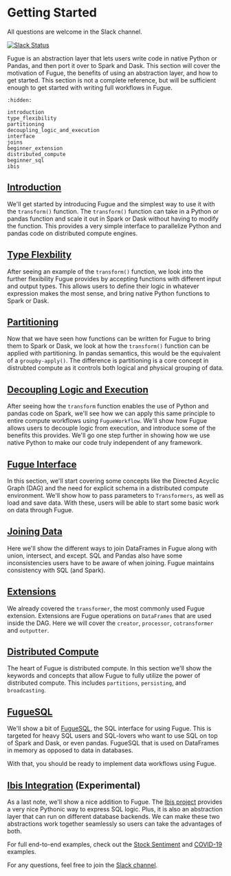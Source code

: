 # Getting Started

All questions are welcome in the Slack channel.

[![Slack Status](https://img.shields.io/badge/slack-join_chat-white.svg?logo=slack&style=social)](https://join.slack.com/t/fugue-project/shared_invite/zt-jl0pcahu-KdlSOgi~fP50TZWmNxdWYQ)

Fugue is an abstraction layer that lets users write code in native Python or Pandas, and then port it over to Spark and Dask. This section will cover the motivation of Fugue, the benefits of using an abstraction layer, and how to get started. This section is not a complete reference, but will be sufficient enough to get started with writing full workflows in Fugue.

```{toctree}
:hidden:

introduction
type_flexibility
partitioning
decoupling_logic_and_execution
interface
joins
beginner_extension
distributed_compute
beginner_sql
ibis
```


## [Introduction](introduction.ipynb)
We'll get started by introducing Fugue and the simplest way to use it with the `transform()` function. The `transform()` function can take in a Python or pandas function and scale it out in Spark or Dask without having to modify the function. This provides a very simple interface to parallelize Python and pandas code on distributed compute engines.

## [Type Flexbility](type_flexibility.ipynb)
After seeing an example of the `transform()` function, we look into the further flexibility Fugue provides by accepting functions with different input and output types. This allows users to define their logic in whatever expression makes the most sense, and bring native Python functions to Spark or Dask.

## [Partitioning](partitioning.ipynb)
Now that we have seen how functions can be written for Fugue to bring them to Spark or Dask, we look at how the `transform()` function can be applied with partitioning. In pandas semantics, this would be the equivalent of a `groupby-apply()`. The difference is partitioning is a core concept in distrubted compute as it controls both logical and physical grouping of data.

## [Decoupling Logic and Execution](decoupling_logic_and_execution.ipynb)
After seeing how the `transform` function enables the use of Python and pandas code on Spark, we'll see how we can apply this same principle to entire compute workflows using `FugueWorkflow`. We'll show how Fugue allows users to decouple logic from execution, and introduce some of the benefits this provides. We'll go one step further in showing how we use native Python to make our code truly independent of any framework.

## [Fugue Interface](interface.ipynb)
In this section, we'll start covering some concepts like the Directed Acyclic Graph (DAG) and the need for explicit schema in a distributed compute environment. We'll show how to pass parameters to `Transformers`, as well as load and save data. With these, users will be able to start some basic work on data through Fugue.

## [Joining Data](joins.ipynb)
Here we'll show the different ways to join DataFrames in Fugue along with union, intersect, and except. SQL and Pandas also have some inconsistencies users have to be aware of when joining. Fugue maintains consistency with SQL (and Spark).

## [Extensions](beginner_extension.ipynb)
We already covered the `transformer`, the most commonly used Fugue extension. Extensions are Fugue operations on `DataFrames` that are used inside the DAG. Here we will cover the `creator`, `processor`, `cotransformer` and `outputter`.

## [Distributed Compute](distributed_compute.ipynb)
The heart of Fugue is distributed compute. In this section we'll show the keywords and concepts that allow Fugue to fully utilize the power of distributed compute. This includes `partitions`, `persisting`, and `broadcasting`.

## [FugueSQL](beginner_sql.ipynb)
We'll show a bit of [FugueSQL](../fugue_sql/index.md), the SQL interface for using Fugue. This is targeted for heavy SQL users and SQL-lovers who want to use SQL on top of Spark and Dask, or even pandas. FugueSQL that is used on DataFrames in memory as opposed to data in databases.

With that, you should be ready to implement data workflows using Fugue.

## [Ibis Integration](ibis.ipynb) (Experimental)
As a last note, we'll show a nice addition to Fugue. The [Ibis project](https://ibis-project.org/docs/) provides a very nice Pythonic way to express SQL logic. Plus, it is also an abstraction layer that can run on different database backends. We can make these two abstractions work together seamlessly so users can take the advantages of both.

For full end-to-end examples, check out the [Stock Sentiment](../examples/stock_sentiment.ipynb) and [COVID-19](../examples/example_covid19.ipynb) examples.

For any questions, feel free to join the [Slack channel](https://join.slack.com/t/fugue-project/shared_invite/zt-jl0pcahu-KdlSOgi~fP50TZWmNxdWYQ).